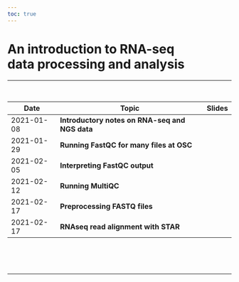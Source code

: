 ```yaml
---
toc: true
---
```


# An introduction to RNA-seq <br> data processing and analysis

----
<br>

Date  | Topic | Slides
|-----|-----|-------
| 2021-01-08 | **Introductory notes on RNA-seq and NGS data** | <a href="/material_2021-01_rnaseq-intro/01-rnaseq_intro.html" target="_blank"><span style="color: #4b5357;"><i class="fas fa-desktop fa-lg"></i></span></a> |
| 2021-01-29 | **Running FastQC for many files at OSC** | <a href="/material_2021-01_rnaseq-intro/02-fastqc-run.html" target="_blank"><span style="color: #4b5357;"><i class="fas fa-desktop fa-lg"></i></span></a> |
| 2021-02-05 | **Interpreting FastQC output** | <a href="/material_2021-01_rnaseq-intro/03-fastqc-output.html" target="_blank"><span style="color: #4b5357;"><i class="fas fa-desktop fa-lg"></i></span></a> |
| 2021-02-12 | **Running MultiQC** | <a href="/material_2021-01_rnaseq-intro/04-multiqc.html" target="_blank"><span style="color: #4b5357;"><i class="fas fa-desktop fa-lg"></i></span></a> |
| 2021-02-17 | **Preprocessing FASTQ files** | <a href="/material_2021-01_rnaseq-intro/05-star.html" target="_blank"><span style="color: #4b5357;"><i class="fas fa-desktop fa-lg"></i></span></a> |
| 2021-02-17 | **RNAseq read alignment with STAR** | <a href="/material_2021-01_rnaseq-intro/05-star.html" target="_blank"><span style="color: #4b5357;"><i class="fas fa-desktop fa-lg"></i></span></a> |
<br/> <br/> <br/>

----
